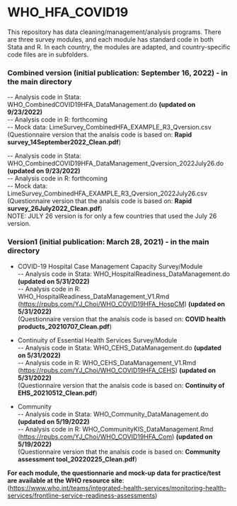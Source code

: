 # WHO_HFA_COVID19
This repository has data cleaning/management/analysis programs. There are three survey modules, and each module has standard code in both Stata and R. In each country, the modules are adapted, and country-specific code files are in subfolders. 

### Combined version (initial publication: September 16, 2022) - in the main directory

-- Analysis code in Stata: WHO_CombinedCOVID19HFA_DataManagement.do __(updated on 9/23/2022)__  
-- Analysis code in R: forthcoming    
-- Mock data: LimeSurvey_CombinedHFA_EXAMPLE_R3_Qversion.csv   
(Questionnaire version that the analsis code is based on: __Rapid survey_14September2022_Clean.pdf__)    

-- Analysis code in Stata: WHO_CombinedCOVID19HFA_DataManagement_Qversion_2022July26.do __(updated on 9/23/2022)__  
-- Analysis code in R: forthcoming      
-- Mock data: LimeSurvey_CombinedHFA_EXAMPLE_R3_Qversion_2022July26.csv   
(Questionnaire version that the analsis code is based on: __Rapid survey_26July2022_Clean.pdf__)      
NOTE: JULY 26 version is for only a few countries that used the July 26 version. 

### Version1 (initial publication: March 28, 2021) - in the main directory

* COVID-19 Hospital Case Management Capacity Survey/Module   
-- Analysis code in Stata: WHO_HospitalReadiness_DataManagement.do __(updated on 5/31/2022)__  
-- Analysis code in R: WHO_HospitalReadiness_DataManagement_V1.Rmd (https://rpubs.com/YJ_Choi/WHO_COVID19HFA_HospCM) __(updated on 5/31/2022)__    
(Questionnaire version that the analsis code is based on: __COVID health products_20210707_Clean.pdf__)    

* Continuity of Essential Health Services Survey/Module   
-- Analysis code in Stata: WHO_CEHS_DataManagement.do __(updated on 5/31/2022)__   
-- Analysis code in R: WHO_CEHS_DataManagement_V1.Rmd (https://rpubs.com/YJ_Choi/WHO_COVID19HFA_CEHS) __(updated on 5/31/2022)__      
(Questionnaire version that the analsis code is based on: __Continuity of EHS_20210512_Clean.pdf__)   

* Community   
-- Analysis code in Stata: WHO_Community_DataManagement.do __(updated on 5/19/2022)__  
-- Analysis code in R: WHO_CommunityKIS_DataManagement.Rmd (https://rpubs.com/YJ_Choi/WHO_COVID19HFA_Com) __(updated on 5/19/2022)__   
(Questionnaire version that the analsis code is based on: __Community assessment tool_20220225_Clean.pdf__)   

__For each module, the questionnarie and mock-up data for practice/test are available at the WHO resource site__: (https://www.who.int/teams/integrated-health-services/monitoring-health-services/frontline-service-readiness-assessments) 

